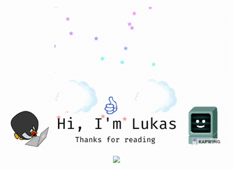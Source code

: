<p align="center"><img src="https://github.com/LukasPietzschmann/LukasPietzschmann/blob/master/WelcomeGIF.gif"></p>
<p align="center"><img src="https://github-readme-stats.vercel.app/api?username=LukasPietzschmann&show_icons=true&count_private=true&hide=stars,issues"></p>
